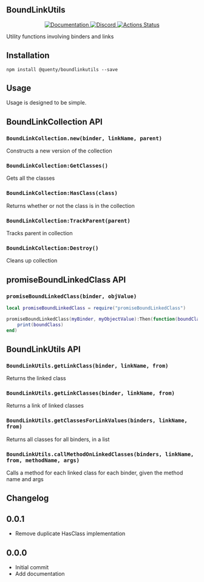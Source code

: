 ## BoundLinkUtils
<div align="center">
  <a href="http://quenty.github.io/api/">
    <img src="https://img.shields.io/badge/docs-website-green.svg" alt="Documentation" />
  </a>
  <a href="https://discord.gg/mhtGUS8">
    <img src="https://img.shields.io/badge/discord-nevermore-blue.svg" alt="Discord" />
  </a>
  <a href="https://github.com/Quenty/NevermoreEngine/actions">
    <img src="https://github.com/Quenty/NevermoreEngine/workflows/luacheck/badge.svg" alt="Actions Status" />
  </a>
</div>

Utility functions involving binders and links

## Installation
```
npm install @quenty/boundlinkutils --save
```

## Usage
Usage is designed to be simple.

## BoundLinkCollection API

### `BoundLinkCollection.new(binder, linkName, parent)`
Constructs a new version of the collection

### `BoundLinkCollection:GetClasses()`
Gets all the classes

### `BoundLinkCollection:HasClass(class)`
Returns whether or not the class is in the collection

### `BoundLinkCollection:TrackParent(parent)`
Tracks parent in collection

### `BoundLinkCollection:Destroy()`
Cleans up collection

## promiseBoundLinkedClass API

### `promiseBoundLinkedClass(binder, objValue)`

```lua
local promiseBoundLinkedClass = require("promiseBoundLinkedClass")

promiseBoundLinkedClass(myBinder, myObjectValue):Then(function(boundClass)
    print(boundClass)
end)
```

## BoundLinkUtils API

### `BoundLinkUtils.getLinkClass(binder, linkName, from)`
Returns the linked class

### `BoundLinkUtils.getLinkClasses(binder, linkName, from)`
Returns a link of linked classes

### `BoundLinkUtils.getClassesForLinkValues(binders, linkName, from)`
Returns all classes for all binders, in a list

### `BoundLinkUtils.callMethodOnLinkedClasses(binders, linkName, from, methodName, args)`
Calls a method for each linked class for each binder, given the method name and args

## Changelog

## 0.0.1
- Remove duplicate HasClass implementation

## 0.0.0
- Initial commit
- Add documentation